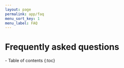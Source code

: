 ```yaml
---
layout: page
permalink: app/faq
menu_sort_key: 1
menu_label: FAQ
---
```


# Frequently asked questions

<nav>
  - Table of contents
  {:toc}
</nav>
